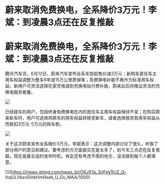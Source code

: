# 蔚来取消免费换电，全系降价3万元！李斌：到凌晨3点还在反复推敲

# 蔚来取消免费换电，全系降价3万元！李斌：到凌晨3点还在反复推敲

腾讯汽车讯，6月12日，蔚来汽车宣布全系车型起售价减3万元；新购车首任车主用车权益调整为整车6年或15万公里质保等；免费换电补能不再作为标准用车权益，新用户可灵活选择在家充电或到充换电站付费补能，蔚来此后将推出灵活的充换电服务套餐。

![](https://inews.gtimg.com/om_bt/OMZZhcbfgueKu2dfA_1krjDptGlgyk6kJMM3axmpQBD44AA/1000)

已经提车的用户，包括终身免费换电在内的首任车主用车权益保持不变；在购买蔚来新车时，用户可选择将原车的用车权益转移至新车，或者选择放弃其用车权益从而抵扣3万元-5万元的购车款。

![](https://inews.gtimg.com/om_bt/OUr_VfcfiAItyEsT3ZCZFQTgcUcElAU23DyN6IgDMq7uQAA/1000)

关于这次蔚来宣布全系降价3万元，李斌表示：这次调整内部讨论了很久，听取了部分用户的意见和建议。要考虑的方方面面实在是太多了，到今天三点还在反复推敲。现在是最合适的发布时机，肯定还有考虑不周的地方，没法做到每个人都满意。

![](https://inews.gtimg.com/news_bt/OXJX1p_3rIFeV5UZ_Q-
ihqULVbsv0InbHmHxek_U_Gv_MAA/1000)

